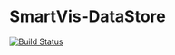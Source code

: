 # SmartVis-DataStore

[![Build Status](https://travis-ci.com/sdq/smartvis-server.svg?token=dAWko2CnMoTvhyrC6HWY&branch=develop)](https://travis-ci.com/sdq/smartvis-server)
